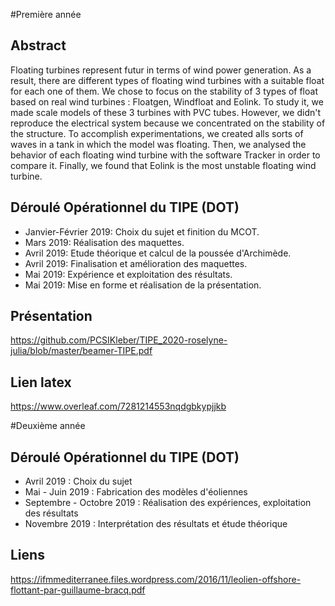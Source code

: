 #Première année

## Abstract

Floating turbines represent futur in terms of wind power generation. As a result, there are different types of floating wind turbines with a suitable float for each one of them. We chose to focus on the stability of 3 types of float based on real wind turbines : Floatgen, Windfloat and Eolink. To study it, we made scale models of these 3 turbines with PVC tubes. However, we didn't reproduce the electrical system because we concentrated on the stability of the structure. To accomplish experimentations, we created alls sorts of waves in a tank in which the model was floating. Then, we analysed the behavior of each floating wind turbine with the software Tracker in order to compare it. Finally, we found that Eolink is the most unstable floating wind turbine. 


## Déroulé Opérationnel du TIPE (DOT)

* Janvier-Février 2019: Choix du sujet et finition du MCOT.
* Mars 2019: Réalisation des maquettes.
* Avril 2019: Etude théorique et calcul de la poussée d'Archimède.
* Avril 2019: Finalisation et amélioration des maquettes.
* Mai 2019: Expérience et exploitation des résultats. 
* Mai 2019: Mise en forme et réalisation de la présentation.

## Présentation
https://github.com/PCSIKleber/TIPE_2020-roselyne-julia/blob/master/beamer-TIPE.pdf
## Lien latex
https://www.overleaf.com/7281214553nqdgbkypjjkb

#Deuxième année

## Déroulé Opérationnel du TIPE (DOT)

* Avril 2019 : Choix du sujet
* Mai - Juin 2019 : Fabrication des modèles d'éoliennes
* Septembre - Octobre 2019 : Réalisation des expériences, exploitation des résultats
* Novembre 2019 : Interprétation des résultats et étude théorique

## Liens

https://ifmmediterranee.files.wordpress.com/2016/11/leolien-offshore-flottant-par-guillaume-bracq.pdf
